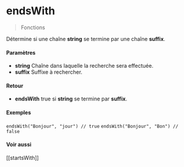 # endsWith
> Fonctions

Détermine si une chaîne **string** se termine par une chaîne **suffix**.

#### Paramètres

- **string** Chaîne dans laquelle la recherche sera effectuée.
- **suffix** Suffixe à rechercher.

#### Retour

- **endsWith** true si **string** se termine par **suffix**.

#### Exemples

`endsWith("Bonjour", "jour") // true`
`endsWith("Bonjour", "Bon") // false`

#### Voir aussi

[[startsWith]]
